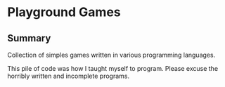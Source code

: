 # Playground Games

## Summary

Collection of simples games written in various programming languages.

This pile of code was how I taught myself to program.  Please excuse the horribly
written and incomplete programs.
